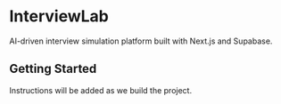 # InterviewLab

AI-driven interview simulation platform built with Next.js and Supabase.

## Getting Started

Instructions will be added as we build the project.

